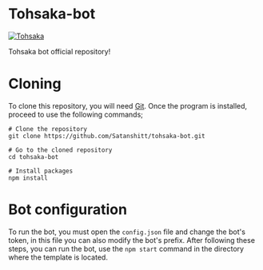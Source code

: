 # Tohsaka-bot

<a href="https://top.gg/bot/717530708842643477" >
  <img src="https://top.gg/api/widget/717530708842643477.svg" alt="Tohsaka" />
</a>


Tohsaka bot official repository!

# Cloning
To clone this repository, you will need [Git](https://git-scm.com/). Once the program is installed, proceed to use the following commands;

```
# Clone the repository
git clone https://github.com/Satanshitt/tohsaka-bot.git

# Go to the cloned repository
cd tohsaka-bot

# Install packages
npm install
```

# Bot configuration
To run the bot, you must open the `config.json` file and change the bot's token, in this file you can also modify the bot's prefix. After following these steps, you can run the bot, use the `npm start` command in the directory where the template is located.
